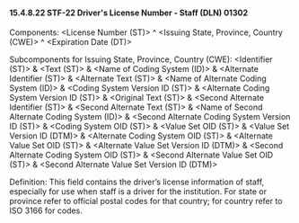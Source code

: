 #### 15.4.8.22 STF-22 Driver's License Number - Staff (DLN) 01302

Components: &lt;License Number (ST)> ^ &lt;Issuing State, Province, Country (CWE)> ^ &lt;Expiration Date (DT)>

Subcomponents for Issuing State, Province, Country (CWE): &lt;Identifier (ST)> & &lt;Text (ST)> & &lt;Name of Coding System (ID)> & &lt;Alternate Identifier (ST)> & &lt;Alternate Text (ST)> & &lt;Name of Alternate Coding System (ID)> & &lt;Coding System Version ID (ST)> & &lt;Alternate Coding System Version ID (ST)> & &lt;Original Text (ST)> & &lt;Second Alternate Identifier (ST)> & &lt;Second Alternate Text (ST)> & &lt;Name of Second Alternate Coding System (ID)> & &lt;Second Alternate Coding System Version ID (ST)> & &lt;Coding System OID (ST)> & &lt;Value Set OID (ST)> & &lt;Value Set Version ID (DTM)> & &lt;Alternate Coding System OID (ST)> & &lt;Alternate Value Set OID (ST)> & &lt;Alternate Value Set Version ID (DTM)> & &lt;Second Alternate Coding System OID (ST)> & &lt;Second Alternate Value Set OID (ST)> & &lt;Second Alternate Value Set Version ID (DTM)>

Definition: This field contains the driver’s license information of staff, especially for use when staff is a driver for the institution. For state or province refer to official postal codes for that country; for country refer to ISO 3166 for codes.
